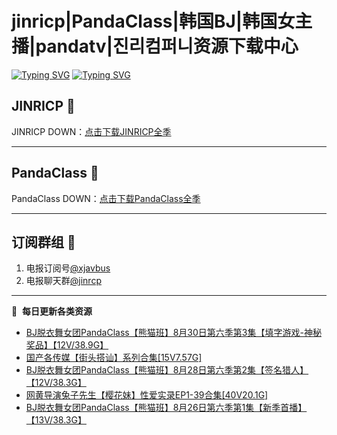 # jinricp|PandaClass|韩国BJ|韩国女主播|pandatv|진리컴퍼니资源下载中心   
[![Typing SVG](https://readme-typing-svg.herokuapp.com?font=Fira+Code&pause=1000&center=true&vCenter=true&random=true&width=435&lines=所有链接都需要翻墙访问)](https://jinri-cp.neocities.org/free.html)
[![Typing SVG](https://readme-typing-svg.herokuapp.com?font=Fira+Code&pause=1000&center=true&vCenter=true&random=true&width=435&lines=点击进入福利资源下载中心)](https://pandaclass.neocities.org/)
## JINRICP 👋   
JINRICP DOWN：[点击下载JINRICP全季](https://mypikpak.com/s/VODz7HXQoqcX0UrvaXfDtFoPo1)
****
## PandaClass 💯   
PandaClass DOWN：[点击下载PandaClass全季](https://mypikpak.com/s/VOKOTZkoEnkyvCnELVSquM97o1)   
****
## 订阅群组 🔞
1. 电报订阅号[@xjavbus](https://t.me/xjavbus)
2. 电报聊天群[@jinrcp](https://t.me/jinrcp)
**** 
📕 &nbsp;**每日更新各类资源**
<!-- BLOG-POST-LIST:START -->
- [BJ脱衣舞女团PandaClass【熊猫班】8月30日第六季第3集【填字游戏-神秘奖品】【12V/38.9G】](https://fuli.rulel.com/506.html)
- [国产各传媒【街头搭讪】系列合集[15V7.57G]](https://fuli.rulel.com/505.html)
- [BJ脱衣舞女团PandaClass【熊猫班】8月28日第六季第2集【签名猎人】【12V/38.3G】](https://fuli.rulel.com/504.html)
- [网黄导演兔子先生【樱花妹】性爱实录EP1-39合集[40V20.1G]](https://fuli.rulel.com/503.html)
- [BJ脱衣舞女团PandaClass【熊猫班】8月26日第六季第1集【新季首播】【13V/38.3G】](https://fuli.rulel.com/501.html)
<!-- BLOG-POST-LIST:END -->
